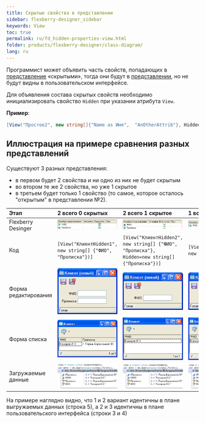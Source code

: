 ```yaml
---
title: Скрытые свойства в представлении
sidebar: flexberry-designer_sidebar
keywords: View
toc: true
permalink: ru/fd_hidden-properties-view.html
folder: products/flexberry-designer/class-diagram/
lang: ru
---
```


Программист может объявить часть свойств, попадающих в [представление](fd_view-definition.html) «скрытыми», тогда они будут в [представлении](fd_view-definition.html), но не будут видны в пользовательском интерфейсе.

Для объявления состава скрытых свойств необходимо инициализировать свойство `Hidden` при указании атрибута `View`.

__Пример__:

```csharp
[View("Простое2", new string[]{"Name as Имя",  "AnOtherAttrib"}, Hidden=new string[]{"AnOtherAttrib"})]
```

## Иллюстрация на примере сравнения разных представлений

Существуют 3 разных представления:

* в первом будет 2 свойства и ни одно из них не будет скрытым
* во втором те же 2 свойства, но уже 1 скрытое
* в третьем будет только 1 свойство (то самое, которое осталось "открытым" в представлении №2).

Этап | 2 всего 0 скрытых | 2 всего 1 скрытое | 1 всего 0 скрытых
:------------------|:-----------------------------|:--------------------------|:----------------------------
Flexberry Desinger | ![](/images/pages/products/flexberry-designer/class-diagram/client-hidden-1-view.png) | ![](/images/pages/products/flexberry-designer/class-diagram/client-hidden-2-view.png) | ![](/images/pages/products/flexberry-designer/class-diagram/client-hidden-3-view.png)
Код | ``` [View("КлиентHidden1", new string[] {"ФИО", "Прописка"})] ```| ``` [View("КлиентHidden2", new string[] {"ФИО", "Прописка"}, Hidden=new string[] {"Прописка"})] ```| ``` [View("КлиентHidden3", new string[] {"ФИО"})] ```
Форма редактирования | ![](/images/pages/products/flexberry-designer/class-diagram/client-hidden-1-e.png) | ![](/images/pages/products/flexberry-designer/class-diagram/client-hidden-2-e.png) | ![](/images/pages/products/flexberry-designer/class-diagram/client-hidden-3-e.png)
Форма списка | ![](/images/pages/products/flexberry-designer/class-diagram/client-hidden-1-l.png) | ![](/images/pages/products/flexberry-designer/class-diagram/client-hidden-2-l.png) | ![](/images/pages/products/flexberry-designer/class-diagram/client-hidden-3-l.png)
Загружаемые данные | ![](/images/pages/products/flexberry-designer/class-diagram/client-hidden-1-data.png) | ![](/images/pages/products/flexberry-designer/class-diagram/client-hidden-2-data.png) | ![](/images/pages/products/flexberry-designer/class-diagram/client-hidden-3-data.png)

На примере наглядно видно, что 1 и 2 вариант идентичны в плане выгружаемых данных (строка 5), а 2 и 3 идентичны в плане пользовательского интерфейса (строки 3 и 4)